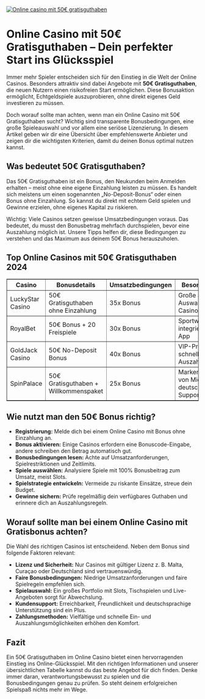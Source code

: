 [![Online casino mit 50€ gratisguthaben](https://123-caf.pages.dev/gitsignup.png)](https://vrmoo.ru/Bt82HjjY)

<h1>Online Casino mit 50€ Gratisguthaben – Dein perfekter Start ins Glücksspiel</h1> <p>Immer mehr Spieler entscheiden sich für den Einstieg in die Welt der Online Casinos. Besonders attraktiv sind dabei Angebote mit <strong>50€ Gratisguthaben</strong>, die neuen Nutzern einen risikofreien Start ermöglichen. Diese Bonusaktion ermöglicht, Echtgeldspiele auszuprobieren, ohne direkt eigenes Geld investieren zu müssen.</p>  <p>Doch worauf sollte man achten, wenn man ein Online Casino mit 50€ Gratisguthaben sucht? Wichtig sind transparente Bonusbedingungen, eine große Spieleauswahl und vor allem eine seriöse Lizenzierung. In diesem Artikel geben wir dir eine Übersicht über empfehlenswerte Anbieter und zeigen dir die wichtigsten Kriterien, damit du deinen Bonus optimal nutzen kannst.</p>  <h2>Was bedeutet 50€ Gratisguthaben?</h2> <p>Das 50€ Gratisguthaben ist ein Bonus, den Neukunden beim Anmelden erhalten – meist ohne eine eigene Einzahlung leisten zu müssen. Es handelt sich meistens um einen sogenannten „No-Deposit-Bonus“ oder einen Bonus ohne Einzahlung. So kannst du direkt mit echtem Geld spielen und Gewinne erzielen, ohne eigenes Kapital zu riskieren.</p>  <p>Wichtig: Viele Casinos setzen gewisse Umsatzbedingungen voraus. Das bedeutet, du musst den Bonusbetrag mehrfach durchspielen, bevor eine Auszahlung möglich ist. Unsere Tipps helfen dir, diese Bedingungen zu verstehen und das Maximum aus deinem 50€ Bonus herauszuholen.</p>  <h2>Top Online Casinos mit 50€ Gratisguthaben 2024</h2> <table border="1" cellpadding="8" cellspacing="0" style="border-collapse: collapse; width: 100%;">   <thead>     <tr>       <th>Casino</th>       <th>Bonusdetails</th>       <th>Umsatzbedingungen</th>       <th>Besonderheiten</th>     </tr>   </thead>   <tbody>     <tr>       <td>LuckyStar Casino</td>       <td>50€ Gratisguthaben ohne Einzahlung</td>       <td>35x Bonus</td>       <td>Große Slot-Auswahl, Live-Casino</td>     </tr>     <tr>       <td>RoyalBet</td>       <td>50€ Bonus + 20 Freispiele</td>       <td>30x Bonus</td>       <td>Sportwetten integriert, mobile App</td>     </tr>     <tr>       <td>GoldJack Casino</td>       <td>50€ No-Deposit Bonus</td>       <td>40x Bonus</td>       <td>VIP-Programm, schnelle Auszahlungen</td>     </tr>     <tr>       <td>SpinPalace</td>       <td>50€ Gratisguthaben + Willkommenspaket</td>       <td>25x Bonus</td>       <td>Marken-Spiele von Microgaming, deutschsprachiger Support</td>     </tr>   </tbody> </table>  <h2>Wie nutzt man den 50€ Bonus richtig?</h2> <ul>   <li><strong>Registrierung:</strong> Melde dich bei einem Online Casino mit Bonus ohne Einzahlung an.</li>   <li><strong>Bonus aktivieren:</strong> Einige Casinos erfordern eine Bonuscode-Eingabe, andere schreiben den Betrag automatisch gut.</li>   <li><strong>Bonusbedingungen lesen:</strong> Achte auf Umsatzanforderungen, Spielrestriktionen und Zeitlimits.</li>   <li><strong>Spiele auswählen:</strong> Analysiere Spiele mit 100% Bonusbeitrag zum Umsatz, meist Slots.</li>   <li><strong>Spielstrategie entwickeln:</strong> Vermeide zu riskante Einsätze, streue dein Budget.</li>   <li><strong>Gewinne sichern:</strong> Prüfe regelmäßig dein verfügbares Guthaben und erinnere dich an Auszahlungsregeln.</li> </ul>  <h2>Worauf sollte man bei einem Online Casino mit Gratisbonus achten?</h2> <p>Die Wahl des richtigen Casinos ist entscheidend. Neben dem Bonus sind folgende Faktoren relevant:</p> <ul>   <li><strong>Lizenz und Sicherheit:</strong> Nur Casinos mit gültiger Lizenz z. B. Malta, Curaçao oder Deutschland sind vertrauenswürdig.</li>   <li><strong>Faire Bonusbedingungen:</strong> Niedrige Umsatzanforderungen und faire Spielregeln empfehlen sich.</li>   <li><strong>Spielauswahl:</strong> Ein großes Portfolio mit Slots, Tischspielen und Live-Angeboten sorgt für Abwechslung.</li>   <li><strong>Kundensupport:</strong> Erreichbarkeit, Freundlichkeit und deutschsprachige Unterstützung sind ein Plus.</li>   <li><strong>Zahlungsmethoden:</strong> Vielfältige und schnelle Ein- und Auszahlungsmöglichkeiten erhöhen den Komfort.</li> </ul>  <h2>Fazit</h2> <p>Ein 50€ Gratisguthaben im Online Casino bietet einen hervorragenden Einstieg ins Online-Glücksspiel. Mit den richtigen Informationen und unserer übersichtlichen Tabelle kannst du das beste Angebot für dich finden. Denke immer daran, verantwortungsbewusst zu spielen und die Bonusbedingungen genau zu prüfen. So steht deinem erfolgreichen Spielspaß nichts mehr im Wege.</p>